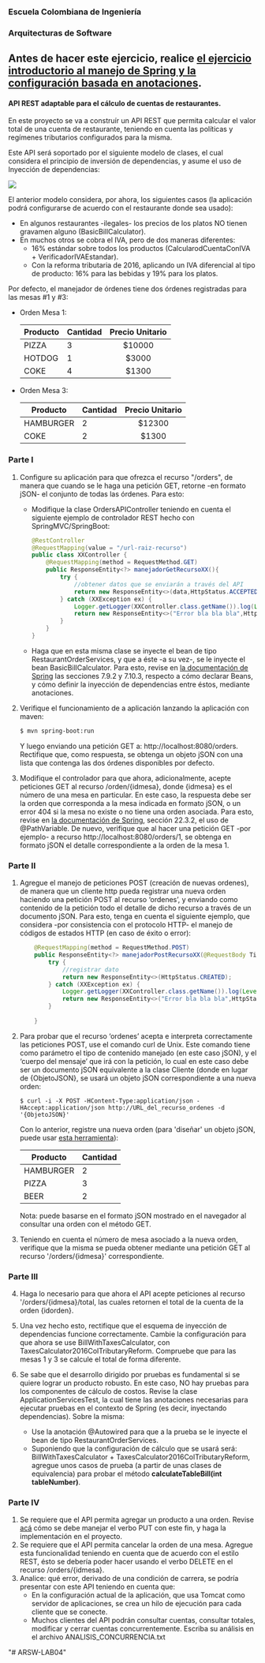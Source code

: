 ### Escuela Colombiana de Ingeniería

### Arquitecturas de Software


## Antes de hacer este ejercicio, realice [el ejercicio introductorio al manejo de Spring y la configuración basada en anotaciones](https://github.com/CAPJackie/ARSW-LAB03-INTRO).



#### API REST adaptable para el cálculo de cuentas de restaurantes.

En este proyecto se va a construír un API REST que permita calcular el valor total de una cuenta de restaurante, teniendo en cuenta las políticas y regímenes tributarios configurados para la misma.

Este API será soportado por el siguiente modelo de clases, el cual considera el principio de inversión de dependencias, y asume el uso de Inyección de dependencias:

![](img/ClassDiagram.png)


El anterior modelo considera, por ahora, los siguientes casos (la aplicación podrá configurarse de acuerdo con el restaurante donde sea usado):

* En algunos restaurantes -ilegales- los precios de los platos NO tienen gravamen alguno (BasicBillCalculator).
* En muchos otros se cobra el IVA, pero de dos maneras diferentes:
	* 16% estándar sobre todos los productos (CalcularodCuentaConIVA + VerificadorIVAEstandar).
	* Con la reforma tributaria de 2016, aplicando un IVA diferencial al tipo de producto: 16% para las bebidas y 19% para los platos.


Por defecto, el manejador de órdenes tiene dos órdenes registradas para las mesas #1 y #3:


* Orden Mesa 1:

	| Producto      | Cantidad | Precio Unitario          | 
	| ------------- | ----- |:-------------:| 
	|PIZZA|3|$10000|
	|HOTDOG|1|$3000|
	|COKE|4|$1300|


* Orden Mesa 3:

	| Producto      | Cantidad | Precio  Unitario         | 
	| ------------- | ----- |:-------------:| 
	|HAMBURGER|2|$12300|
	|COKE|2|$1300|




### Parte I

1. Configure su aplicación para que ofrezca el recurso "/orders", de manera que cuando se le haga una petición GET, retorne -en formato jSON- el conjunto de todas las órdenes. Para esto:
	* Modifique la clase OrdersAPIController teniendo en cuenta el siguiente ejemplo de controlador REST hecho con SpringMVC/SpringBoot:

		```java
		@RestController
		@RequestMapping(value = "/url-raiz-recurso")
		public class XXController {
			@RequestMapping(method = RequestMethod.GET)
			public ResponseEntity<?> manejadorGetRecursoXX(){
				try {
					//obtener datos que se enviarán a través del API
					return new ResponseEntity<>(data,HttpStatus.ACCEPTED);
				} catch (XXException ex) {
					Logger.getLogger(XXController.class.getName()).log(Level.SEVERE, null, ex);
					return new ResponseEntity<>("Error bla bla bla",HttpStatus.NOT_FOUND);
				}  
			}      
		}

		```
	* Haga que en esta misma clase se inyecte el bean de tipo RestaurantOrderServices, y que a éste -a su vez-, se le inyecte el bean BasicBillCalculator. Para esto, revise en [la documentación de Spring](http://docs.spring.io/spring/docs/current/spring-framework-reference/html/beans.html) las secciones 7.9.2 y 7.10.3, respecto a cómo declarar Beans, y cómo definir la inyección de dependencias entre éstos, mediante anotaciones.

2. Verifique el funcionamiento de a aplicación lanzando la aplicación con maven:

	```bash
	$ mvn spring-boot:run
	
	```
	Y luego enviando una petición GET a: http://localhost:8080/orders. Rectifique que, como respuesta, se obtenga un objeto jSON con una lista que contenga las dos órdenes disponibles por defecto.


3. Modifique el controlador para que ahora, adicionalmente, acepte peticiones GET al recurso /orden/{idmesa}, donde {idmesa} es el número de una mesa en particular. En este caso, la respuesta debe ser la orden que corresponda a la mesa indicada en formato jSON, o un error 404 si la mesa no existe o no tiene una orden asociada. Para esto, revise en [la documentación de Spring](http://docs.spring.io/spring/docs/current/spring-framework-reference/html/mvc.html), sección 22.3.2, el uso de @PathVariable. De nuevo, verifique que al hacer una petición GET -por ejemplo- a recurso http://localhost:8080/orders/1, se obtenga en formato jSON el detalle correspondiente a la orden de la mesa 1.


### Parte II

1.  Agregue el manejo de peticiones POST (creación de nuevas ordenes), de manera que un cliente http pueda registrar una nueva orden haciendo una petición POST al recurso ‘ordenes’, y enviando como contenido de la petición todo el detalle de dicho recurso a través de un documento jSON. Para esto, tenga en cuenta el siguiente ejemplo, que considera -por consistencia con el protocolo HTTP- el manejo de códigos de estados HTTP (en caso de éxito o error):

	```	java
		@RequestMapping(method = RequestMethod.POST)	
		public ResponseEntity<?> manejadorPostRecursoXX(@RequestBody TipoXX o){
			try {
				//registrar dato
				return new ResponseEntity<>(HttpStatus.CREATED);
			} catch (XXException ex) {
				Logger.getLogger(XXController.class.getName()).log(Level.SEVERE, null, ex);
				return new ResponseEntity<>("Error bla bla bla",HttpStatus.FORBIDDEN);            
			}        
		
		}
	```	


2.  Para probar que el recurso ‘ordenes’ acepta e interpreta
    correctamente las peticiones POST, use el comando curl de Unix. Este
    comando tiene como parámetro el tipo de contenido manejado (en este
    caso jSON), y el ‘cuerpo del mensaje’ que irá con la petición, lo
    cual en este caso debe ser un documento jSON equivalente a la clase
    Cliente (donde en lugar de {ObjetoJSON}, se usará un objeto jSON correspondiente a una nueva orden:

	```	
	$ curl -i -X POST -HContent-Type:application/json -HAccept:application/json http://URL_del_recurso_ordenes -d '{ObjetoJSON}'
	```	

	Con lo anterior, registre una nueva orden (para 'diseñar' un objeto jSON, puede usar [esta herramienta](http://www.jsoneditoronline.org/)):


	|  Producto      | Cantidad |
	| ------------- | ----- |
	|  HAMBURGER|2|
	|  PIZZA|3|$10000|
	|  BEER|2|$2500|

	Nota: puede basarse en el formato jSON mostrado en el navegador al consultar una orden con el método GET.


3. Teniendo en cuenta el número de mesa asociado a la nueva orden, verifique que la misma se pueda obtener mediante una petición GET al recurso '/orders/{idmesa}' correspondiente.


### Parte III


4. Haga lo necesario para que ahora el API acepte peticiones al recurso '/orders/{idmesa}/total, las cuales retornen el total de la cuenta de la orden {idorden}.

5. Una vez hecho esto, rectifique que el esquema de inyección de dependencias funcione correctamente. Cambie la configuración para que ahora se use BillWithTaxesCalculator, con TaxesCalculator2016ColTributaryReform. Compruebe que para las mesas 1 y 3 se calcule el total de forma diferente.

1. Se sabe que el desarrollo dirigido por pruebas es fundamental si se quiere lograr un producto robusto. En este caso, NO hay pruebas para los componentes de cálculo de costos. Revise la clase ApplicationServicesTest, la cual tiene las anotaciones necesarias para ejecutar pruebas en el contexto de Spring (es decir, inyectando dependencias). Sobre la misma:
	* Use la anotación @Autowired para que a la prueba se le inyecte el bean de tipo RestaurantOrderServices.
	* Suponiendo que la configuración de cálculo que se usará será: 
	 BillWithTaxesCalculator + TaxesCalculator2016ColTributaryReform, agregue unos casos de prueba (a partir de unas clases de equivalencia) para probar el método   __calculateTableBill(int tableNumber)__. 


### Parte IV

1. Se requiere que el API permita agregar un producto a una orden. Revise [acá](http://restcookbook.com/HTTP%20Methods/put-vs-post/) cómo se debe manejar el verbo PUT con este fin, y haga la implementación en el proyecto.
2. Se requiere que el API permita cancelar la orden de una mesa. Agregue esta funcionalidad teniendo en cuenta que de acuerdo con el estilo REST, ésto se debería poder hacer usando el verbo DELETE en el recurso /orders/{idmesa}.
3. Analice: qué error, derivado de una condición de carrera, se podría presentar con este API teniendo en cuenta que:
	* En la configuración actual de la aplicación, que usa Tomcat como servidor de aplicaciones, se crea un hilo de ejecución para cada cliente que se conecte.
	* Muchos clientes del API podrán consultar cuentas, consultar totales, modificar y cerrar cuentas concurrentemente.
Escriba su análisis en el archivo ANALISIS_CONCURRENCIA.txt

	
<!--### Criterios de evaluación

1. Se pueden crear nuevas órdenes, mediante POST.
2. Se puede calcular el valor de la orden, mediante GET.
3. La aplicación permite cambiar la estrategia de cálculo del valor de la orden (cambiando las anotaciones @Service).
4. La aplicación permite actualizar las órdenes mediante PUT.
5. En análisis de las posibles condiciones de carrera es consistente.-->


"# ARSW-LAB04" 
